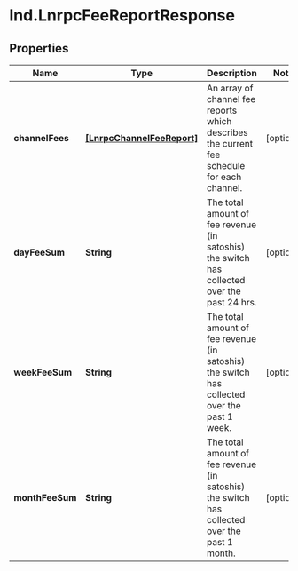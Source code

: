 # lnd.LnrpcFeeReportResponse

## Properties

Name | Type | Description | Notes
------------ | ------------- | ------------- | -------------
**channelFees** | [**[LnrpcChannelFeeReport]**](LnrpcChannelFeeReport.md) | An array of channel fee reports which describes the current fee schedule for each channel. | [optional] 
**dayFeeSum** | **String** | The total amount of fee revenue (in satoshis) the switch has collected over the past 24 hrs. | [optional] 
**weekFeeSum** | **String** | The total amount of fee revenue (in satoshis) the switch has collected over the past 1 week. | [optional] 
**monthFeeSum** | **String** | The total amount of fee revenue (in satoshis) the switch has collected over the past 1 month. | [optional] 



